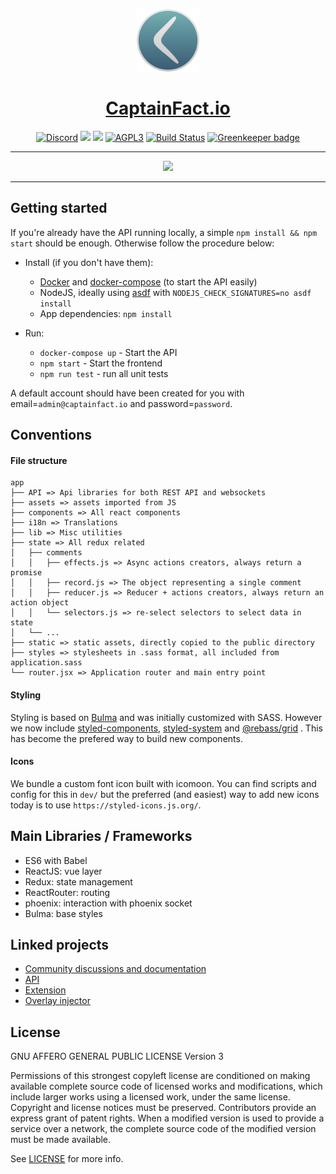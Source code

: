 <p align="center"><img src="app/static/assets/img/logo.png" height="100"/></p>
<h1 align="center"><a href="https://captainfact.io">CaptainFact.io</a></h1>
<p align="center"><a href="https://discord.gg/2Qd7hMz" title="Discord"><img src="https://discordapp.com/api/guilds/416782744748687361/widget.png" alt="Discord"></a>
<a href="https://twitter.com/CaptainFact_io" title="Twitter"><img src="https://img.shields.io/twitter/follow/CaptainFact_io.svg?style=social&label=Follow"></a>
<a href="https://opencollective.com/captainfact_io" title="Backers on Open Collective"><img src="https://opencollective.com/captainfact_io/backers/badge.svg"></a>
<a href="./LICENSE"><img src="https://img.shields.io/github/license/CaptainFact/captain-fact-frontend.svg" alt="AGPL3"></a>
<a href="https://travis-ci.org/CaptainFact/captain-fact-frontend"><img src="https://travis-ci.org/CaptainFact/captain-fact-frontend.svg?branch=travis-configuration" alt="Build Status" /></a>
<a href='https://greenkeeper.io/'><img src='https://badges.greenkeeper.io/CaptainFact/captain-fact-frontend.svg' alt='Greenkeeper badge' /></a>
</p>
<hr/>
<p align="center">
<a href="https://opencollective.com/captainfact_io/donate" target="_blank">
  <img src="https://opencollective.com/captainfact_io/donate/button@2x.png?color=white" width=300 />
</a>
</p>
<hr/>

## Getting started

If you're already have the API running locally, a simple `npm install && npm start`
should be enough. Otherwise follow the procedure below:

- Install (if you don't have them):

  - [Docker](https://docs.docker.com/install/)
    and [docker-compose](https://docs.docker.com/compose/install/)
    (to start the API easily)
  - NodeJS, ideally using [asdf](https://github.com/asdf-vm/asdf) with `NODEJS_CHECK_SIGNATURES=no asdf install`
  - App dependencies: `npm install`

- Run:
  - `docker-compose up` - Start the API
  - `npm start` - Start the frontend
  - `npm run test` - run all unit tests

A default account should have been created for you with
email=`admin@captainfact.io` and password=`password`.

## Conventions

#### File structure

```
app
├── API => Api libraries for both REST API and websockets
├── assets => assets imported from JS
├── components => All react components
├── i18n => Translations
├── lib => Misc utilities
├── state => All redux related
│   ├── comments
│   │   ├── effects.js => Async actions creators, always return a promise
│   │   ├── record.js => The object representing a single comment
│   │   ├── reducer.js => Reducer + actions creators, always return an action object
│   │   └── selectors.js => re-select selectors to select data in state
│   └── ...
├── static => static assets, directly copied to the public directory
├── styles => stylesheets in .sass format, all included from application.sass
└── router.jsx => Application router and main entry point
```

#### Styling

Styling is based on [Bulma](https://bulma.io/documentation/) and was initially
customized with SASS. However we now include [styled-components](https://github.com/emotion-js/emotion), [styled-system](https://github.com/jxnblk/styled-system) and [@rebass/grid](https://github.com/rebassjs/grid)
. This has become the prefered way to build new components.

#### Icons

We bundle a custom font icon built with icomoon. You can find scripts and config
for this in `dev/` but the preferred (and easiest) way to add new icons today
is to use `https://styled-icons.js.org/`.

## Main Libraries / Frameworks

- ES6 with Babel
- ReactJS: vue layer
- Redux: state management
- ReactRouter: routing
- phoenix: interaction with phoenix socket
- Bulma: base styles

## Linked projects

- [Community discussions and documentation](https://github.com/CaptainFact/captain-fact/)
- [API](https://github.com/CaptainFact/captain-fact-api)
- [Extension](https://github.com/CaptainFact/captain-fact-extension)
- [Overlay injector](https://github.com/CaptainFact/captain-fact-overlay-injector)

## License

GNU AFFERO GENERAL PUBLIC LICENSE Version 3

Permissions of this strongest copyleft license are conditioned on making available complete source code of licensed works and modifications, which include larger works using a licensed work, under the same license. Copyright and license notices must be preserved. Contributors provide an express grant of patent rights. When a modified version is used to provide a service over a network, the complete source code of the modified version must be made available.

See [LICENSE](LICENSE) for more info.
